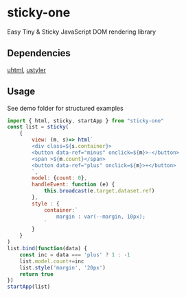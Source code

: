 # sticky-one

Easy Tiny & Sticky JavaScript DOM rendering library

## Dependencies
[uhtml](https://github.com/WebReflection/uhtml), [ustyler](https://github.com/WebReflection/ustyler)
## Usage

See demo folder for structured examples

```javascript
import { html, sticky, startApp } from "sticky-one"
const list = sticky(
    {
        view: (m, s)=> html`
        <div class=${s.container}>
        <button data-ref="minus" onclick=${m}>-</button>
        <span >${m.count}</span>
        <button data-ref="plus" onclick=${m}>+</button>
        `,
        model: {count: 0},
        handleEvent: function (e) {
            this.broadcast(e.target.dataset.ref)
        },
        style : {
            container:`
                margin : var(--margin, 10px);
            `
        }
    }
)
list.bind(function(data) {
    const inc = data === 'plus' ? 1 : -1
    list.model.count+=inc
    list.style('margin', '20px')
    return true
})
startApp(list)

```